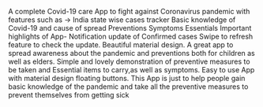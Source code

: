A complete Covid-19 care App to fight against Coronavirus pandemic with features such as -> India state wise cases tracker Basic knowledge of Covid-19 and cause of spread Preventions Symptoms Essentials Important highlights of App- Notification update of Confirmed cases Swipe to refresh feature to check the update. Beautiful material design. A great app to spread awareness about the pandemic and preventions both for children as well as elders. Simple and lovely demonstration of preventive measures to be taken and Essential items to carry,as well as symptoms. Easy to use App with material design floating buttons. This App is just to help people gain basic knowledge of the pandemic and take all the preventive measures to prevent themselves from getting sick




